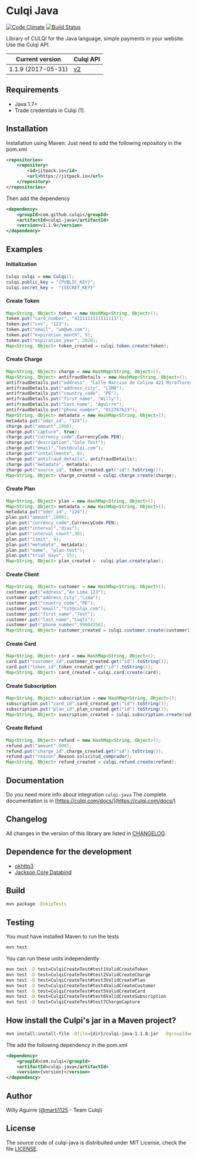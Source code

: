 # Culqi Java

[![Code Climate](https://codeclimate.com/github/culqi/culqi-java/badges/gpa.svg)](https://codeclimate.com/github/culqi/culqi-java)
[![Build Status](https://travis-ci.org/culqi/culqi-java.svg?branch=master)](https://travis-ci.org/culqi/culqi-java)

Library of CULQI for the Java language, simple payments in your website. Use the Culqi API.

| Current version |Culqi API|
|----|----|
| 1.1.9 (2017-05-31) |[v2](https://culqi.com/api/)|

## Requirements

- Java 1.7+
- Trade credentials in Culqi (1).

## Installation

Installation using Maven:
Just need to add the following repository in the pom.xml

```xml
<repositories>
    <repository>
        <id>jitpack.io</id>
        <url>https://jitpack.io</url>
    </repository>
</repositories>
```

Then add the dependency

```xml
<dependency>
    <groupId>com.github.culqi</groupId>
    <artifactId>culqi-java</artifactId>
    <version>v1.1.9</version>
</dependency>
```

## Examples

#### Initialization

```java
Culqi culqi = new Culqi();
culqi.public_key = "{PUBLIC_KEY}";
culqi.secret_key =  "{SECRET_KEY}"
```

#### Create Token

```java
Map<String, Object> token = new HashMap<String, Object>();
token.put("card_number", "4111111111111111");
token.put("cvv", "123");
token.put("email", "wm@wm.com");
token.put("expiration_month", 9);
token.put("expiration_year", 2020);
Map<String, Object> token_created = culqi.token.create(token);

```

#### Create Charge

```java
Map<String, Object> charge = new HashMap<String, Object>();
Map<String, Object> antifraudDetails = new HashMap<String, Object>();
antifraudDetails.put("address", "Calle Narciso de Colina 421 Miraflores");
antifraudDetails.put("address_city", "LIMA");
antifraudDetails.put("country_code", "PE");
antifraudDetails.put("first_name", "Willy");
antifraudDetails.put("last_name", "Aguirre");
antifraudDetails.put("phone_number", "012767623");
Map<String, Object> metadata = new HashMap<String, Object>();
metadata.put("oder_id", "124");
charge.put("amount",1000);
charge.put("capture", true);
charge.put("currency_code",CurrencyCode.PEN);
charge.put("description","Sale Test");
charge.put("email","test@culqi.com");
charge.put("installments", 0);
charge.put("antifraud_details", antifraudDetails);
charge.put("metadata", metadata);
charge.put("source_id", token_created.get("id").toString());
Map<String, Object> charge_created = culqi.charge.create(charge);

```

#### Create Plan

```java
Map<String, Object> plan = new HashMap<String, Object>();
Map<String, Object> metadata = new HashMap<String, Object>();
metadata.put("oder_id", "124");
plan.put("amount",1000);
plan.put("currency_code",CurrencyCode.PEN);
plan.put("interval","dias");
plan.put("interval_count",30);
plan.put("limit", 4);
plan.put("metadata", metadata);
plan.put("name", "plan-test");
plan.put("trial_days", 15);
Map<String, Object> plan_created =  culqi.plan.create(plan);
```

#### Create Client

```java
Map<String, Object> customer = new HashMap<String, Object>();
customer.put("address","Av Lima 123");
customer.put("address_city","Lima");
customer.put("country_code","PE");
customer.put("email","tst@culqi.com");
customer.put("first_name","Test");
customer.put("last_name","Cuqli");
customer.put("phone_number",99004356);
Map<String, Object> customer_created = culqi.customer.create(customer);
```

#### Create Card

```java
Map<String, Object> card = new HashMap<String, Object>();
card.put("customer_id",customer_created.get("id").toString());
card.put("token_id",token_created.get("id").toString());
Map<String, Object> card_created = culqi.card.create(card);
```


#### Create Subscription

```java
Map<String, Object> subscription = new HashMap<String, Object>();
subscription.put("card_id",card_created.get("id").toString());
subscription.put("plan_id",plan_created.get("id").toString());
Map<String, Object> suscription_created = culqi.subscription.create(subscription);
```

#### Create Refund

```java
Map<String, Object> refund = new HashMap<String, Object>();
refund.put("amount",900);
refund.put("charge_id",charge_created.get("id").toString());
refund.put("reason",Reason.solicitud_comprador);
Map<String, Object> refund_created = culqi.refund.create(refund);
```

## Documentation
Do you need more info about integration `culqi-java` The complete documentation is in [https://culqi.com/docs/](https://culqi.com/docs/)


## Changelog

All changes in the version of this library are listed in [CHANGELOG](CHANGELOG).

## Dependence for the development

- [okhttp3](http://square.github.io/okhttp/)
- [Jackson Core Databind](https://github.com/FasterXML/jackson-databind/wiki)

## Build

```bash
mvn package -DskipTests
```

## Testing

You must have installed Maven to run the tests

```bash
mvn test
```

You can run these units independently

```bash
mvn test -D test=CulqiCreateTest#test1ValidCreateToken
mvn test -D test=CulqiCreateTest#test2ValidCreateCharge
mvn test -D test=CulqiCreateTest#test3ValidCreatePlan
mvn test -D test=CulqiCreateTest#test4ValidCreateCustomer
mvn test -D test=CulqiCreateTest#test5ValidCreateCard
mvn test -D test=CulqiCreateTest#test6ValidCreateSubscription
mvn test -D test=CulqiCreateTest#test7ChargeCapture
```

## How install the Culpi's jar in a Maven project?

```bash
mvn install:install-file -Dfile={dir}/culqi-java-1.1.8.jar  -DgroupId=com.culqi -DartifactId=culqi-java -Dversion={version} -Dpackaging=jar
```

The add the following dependency in the pom.xml

```xml
<dependency>
    <groupId>com.culqi</groupId>
    <artifactId>culqi-java</artifactId>
    <version>{version}</version>
</dependency>
```

## Author

Willy Aguirre ([@marti1125](https://github.com/marti1125) - Team Culqi)

## License

The source code of culqi-java is distribuited under MIT License, check the file [LICENSE](https://github.com/culqi/culqi-java/blob/master/LICENSE).
